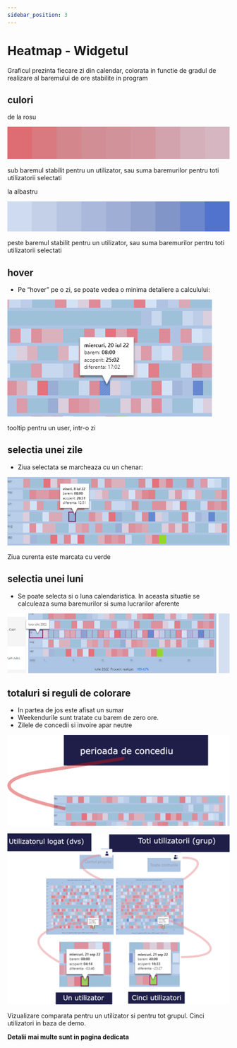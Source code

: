 ```yaml
---
sidebar_position: 3
---
```


# Heatmap - Widgetul

Graficul prezinta fiecare zi din calendar, colorata in functie de gradul de realizare al baremului de ore stabilite in program

## culori

de la rosu

![sub baremul stabilit pentru un utilizator, sau suma baremurilor pentru toti utilizatorii selectati](Ghid%20pentru%20modulul%20Panoramic%20c19cdb04c3584e0eb4af6560ae6704b6/palette-rosu.png)

sub baremul stabilit pentru un utilizator, sau suma baremurilor pentru toti utilizatorii selectati

la albastru

![peste baremul stabilit pentru un utilizator, sau suma baremurilor pentru toti utilizatorii selectati](Ghid%20pentru%20modulul%20Panoramic%20c19cdb04c3584e0eb4af6560ae6704b6/palette-albastru.png)

peste baremul stabilit pentru un utilizator, sau suma baremurilor pentru toti utilizatorii selectati

## hover

- Pe “hover” pe o zi, se poate vedea o minima detaliere a calculului:

![tooltip pentru un user, intr-o zi](Ghid%20pentru%20modulul%20Panoramic%20c19cdb04c3584e0eb4af6560ae6704b6/Untitled%201.png)

tooltip pentru un user, intr-o zi

## selectia unei zile 

- Ziua selectata se marcheaza cu un chenar:

![Untitled](Ghid%20pentru%20modulul%20Panoramic%20c19cdb04c3584e0eb4af6560ae6704b6/Untitled%202.png)

Ziua curenta este marcata cu verde

## selectia unei luni

- Se poate selecta  si o luna calendaristica. In aceasta situatie se calculeaza suma baremurilor si suma lucrarilor aferente

![Untitled](Ghid%20pentru%20modulul%20Panoramic%20c19cdb04c3584e0eb4af6560ae6704b6/Untitled%203.png)

## totaluri si reguli de colorare

- In partea de jos este afisat un sumar
- Weekendurile sunt tratate cu barem de zero ore.
- Zilele de concedii si invoire apar neutre

![g6256.png](Ghid%20pentru%20modulul%20Panoramic%20c19cdb04c3584e0eb4af6560ae6704b6/g6256.png)

![Vizualizare comparata pentru un utilizator si pentru tot grupul. Cinci utilizatori in baza de demo.](Ghid%20pentru%20modulul%20Panoramic%20c19cdb04c3584e0eb4af6560ae6704b6/heatmapUnulMaiMulti.png)

Vizualizare comparata pentru un utilizator si pentru tot grupul. Cinci utilizatori in baza de demo.

<strong>Detalii mai multe sunt in pagina dedicata</strong>